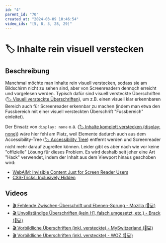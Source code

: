 ```yaml
---
id: "4"
parent_id: "70"
created_at: "2024-03-09 10:46:54"
video_ids: "[5, 8, 3, 28, 29]"
---
```


# 🏷️ Inhalte rein visuell verstecken

## Beschreibung

Manchmal möchte man Inhalte rein visuell verstecken, sodass sie am Bildschirm nicht zu sehen sind, aber von Screenreadern dennoch erreicht und vorgelesen werden. Typisch dafür sind visuell versteckte Überschriften ([🏷️ Visuell versteckte Überschriften](/de/tags/visuell-versteckte-ueberschriften)), um z.B. einen visuell klar erkennbaren Bereich auch für Screenreader erkennbar zu machen (indem man etwa den Fussbereich mit einer visuell versteckten Überschrift "Fussbereich" einleitet).

Der Einsatz von `display: none` o.ä. ([🏷️ Inhalte komplett verstecken (display: none)](/de/tags/inhalte-komplett-verstecken-display-none)) wäre hier fehl am Platz, weil Elemente dadurch auch aus dem Accessibility-Tree ([🏷️ Accessibility Tree](/de/tags/accessibility-tree)) entfernt werden und Screenreader nicht mehr darauf zugreifen können. Leider gibt es aber nach wie vor keine "offizielle" Lösung für dieses Problem. Es wird deshalb seit jeher eine Art "Hack" verwendet, indem der Inhalt aus dem Viewport hinaus geschoben wird:

- [WebAIM: Invisible Content Just for Screen Reader Users](https://webaim.org/techniques/css/invisiblecontent/)
- [CSS-Tricks: Inclusively Hidden](https://css-tricks.com/inclusively-hidden/)

## Videos

- [🎬 Fehlende Zwischen-Überschrift und Ebenen-Sprung - Mozilla (🚨💻)](/de/videos/fehlende-zwischen-ueberschrift-und-ebenen-sprung-mozilla)
- [🎬 Unvollständige Überschriften (kein H1, falsch umgesetzt, etc.) - Brack (🚨💻)](/de/videos/unvollstaendige-ueberschriften-kein-h1-falsch-umgesetzt-etc-brack)
- [🎬 Vorbildliche Überschriften (inkl. versteckte) - MySwitzerland (💚💻)](/de/videos/vorbildliche-ueberschriften-inkl-versteckte-myswitzerland)
- [🎬 Vorbildliche Überschriften (inkl. versteckte) - WOZ (💚💻)](/de/videos/vorbildliche-ueberschriften-inkl-versteckte-woz)
